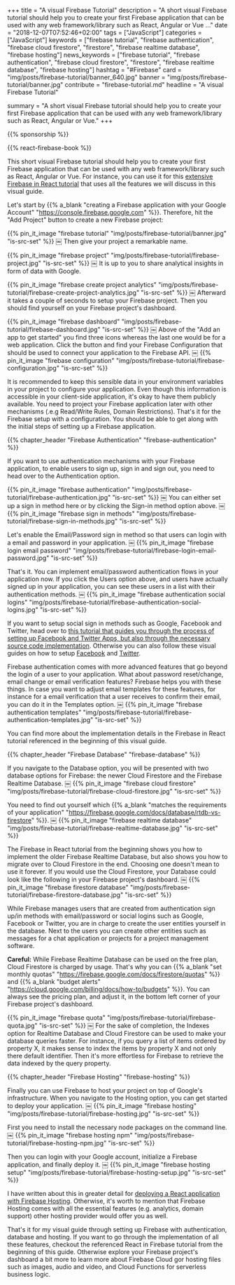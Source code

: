 +++
title = "A visual Firebase Tutorial"
description = "A short visual Firebase tutorial should help you to create your first Firebase application that can be used with any web framework/library such as React, Angular or Vue ..."
date = "2018-12-07T07:52:46+02:00"
tags = ["JavaScript"]
categories = ["JavaScript"]
keywords = ["firebase tutorial", "firebase authentication", "firebase cloud firestore", "firestore", "firebase realtime database", "firebase hosting"]
news_keywords = ["firebase tutorial", "firebase authentication", "firebase cloud firestore", "firestore", "firebase realtime database", "firebase hosting"]
hashtag = "#Firebase"
card = "img/posts/firebase-tutorial/banner_640.jpg"
banner = "img/posts/firebase-tutorial/banner.jpg"
contribute = "firebase-tutorial.md"
headline = "A visual Firebase Tutorial"

summary = "A short visual Firebase tutorial should help you to create your first Firebase application that can be used with any web framework/library such as React, Angular or Vue."
+++

{{% sponsorship %}}

{{% react-firebase-book %}}

This short visual Firebase tutorial should help you to create your first Firebase application that can be used with any web framework/library such as React, Angular or Vue. For instance, you can use it for this [extensive Firebase in React tutorial](https://www.robinwieruch.de/complete-firebase-authentication-react-tutorial/) that uses all the features we will discuss in this visual guide.

Let's start by {{% a_blank "creating a Firebase application with your Google Account" "https://console.firebase.google.com" %}}. Therefore, hit the "Add Project" button to create a new Firebase project: 

{{% pin_it_image "firebase tutorial" "img/posts/firebase-tutorial/banner.jpg" "is-src-set" %}}
￼
Then give your project a remarkable name.

{{% pin_it_image "firebase project" "img/posts/firebase-tutorial/firebase-project.jpg" "is-src-set" %}}
￼
It is up to you to share analytical insights in form of data with Google.

{{% pin_it_image "firebase create project analytics" "img/posts/firebase-tutorial/firebase-create-project-analytics.jpg" "is-src-set" %}}
￼
Afterward it takes a couple of seconds to setup your Firebase project. Then you should find yourself on your Firebase project's dashboard.

{{% pin_it_image "firebase dashboard" "img/posts/firebase-tutorial/firebase-dashboard.jpg" "is-src-set" %}}
￼
Above of the "Add an app to get started" you find three icons whereas the last one would be for a web application. Click the button and find your Firebase Configuration that should be used to connect your application to the Firebase API.
￼
{{% pin_it_image "firebase configuration" "img/posts/firebase-tutorial/firebase-configuration.jpg" "is-src-set" %}}

It is recommended to keep this sensible data in your environment variables in your project to configure your application. Even though this information is accessible in your client-side application, it's okay to have them publicly available. You need to project your Firebase application later with other mechanisms (.e.g Read/Write Rules, Domain Restrictions). That's it for the Firebase setup with a configuration. You should be able to get along with the initial steps of setting up a Firebase application. 

{{% chapter_header "Firebase Authentication" "firebase-authentication" %}}

If you want to use authentication mechanisms with your Firebase application, to enable users to sign up, sign in and sign out, you need to head over to the Authentication option.

{{% pin_it_image "firebase authentication" "img/posts/firebase-tutorial/firebase-authentication.jpg" "is-src-set" %}}
￼
You can either set up a sign in method here or by clicking the Sign-in method option above.
￼
{{% pin_it_image "firebase sign in methods" "img/posts/firebase-tutorial/firebase-sign-in-methods.jpg" "is-src-set" %}}

Let's enable the Email/Password sign in method so that users can login with a email and password in your application.
￼
{{% pin_it_image "firebase login email password" "img/posts/firebase-tutorial/firebase-login-email-password.jpg" "is-src-set" %}}

That's it. You can implement email/password authentication flows in your application now. If you click the Users option above, and users have actually signed up in your application, you can see these users in a list with their authentication methods.
￼
{{% pin_it_image "firebase authentication social logins" "img/posts/firebase-tutorial/firebase-authentication-social-logins.jpg" "is-src-set" %}}

If you want to setup social sign in methods such as Google, Facebook and Twitter, head over to [this tutorial that guides you through the process of setting up Facebook and Twitter Apps, but also through the necessary source code implementation](https://www.robinwieruch.de/react-firebase-social-login/). Otherwise you can also follow these visual guides on how to setup [Facebook](https://www.robinwieruch.de/firebase-facebook-login/) and [Twitter](https://www.robinwieruch.de/firebase-twitter-login/).

Firebase authentication comes with more advanced features that go beyond the login of a user to your application. What about password reset/change, email change or email verification features? Firebase helps you with these things. In case you want to adjust email templates for these features, for instance for a email verification that a user receives to confirm their email, you can do it in the Templates option.
￼
{{% pin_it_image "firebase authentication templates" "img/posts/firebase-tutorial/firebase-authentication-templates.jpg" "is-src-set" %}}

You can find more about the implementation details in the Firebase in React tutorial referenced in the beginning of this visual guide.

{{% chapter_header "Firebase Database" "firebase-database" %}}

If you navigate to the Database option, you will be presented with two database options for Firebase: the newer Cloud Firestore and the Firebase Realtime Database.
￼
{{% pin_it_image "firebase cloud firestore" "img/posts/firebase-tutorial/firebase-cloud-firestore.jpg" "is-src-set" %}}

You need to find out yourself which {{% a_blank "matches the requirements of your application" "https://firebase.google.com/docs/database/rtdb-vs-firestore" %}}.
￼
{{% pin_it_image "firebase realtime database" "img/posts/firebase-tutorial/firebase-realtime-database.jpg" "is-src-set" %}}

The Firebase in React tutorial from the beginning shows you how to implement the older Firebase Realtime Database, but also shows you how to migrate over to Cloud Firestore in the end. Choosing one doesn't mean to use it forever. If you would use the Cloud Firestore, your Database could look like the following in your Firebase project's dashboard.
￼
{{% pin_it_image "firebase firestore database" "img/posts/firebase-tutorial/firebase-firestore-database.jpg" "is-src-set" %}}

While Firebase manages users that are created from authentication sign up/in methods with email/password or social logins such as Google, Facebook or Twitter, you are in charge to create the user entities yourself in the database. Next to the users you can create other entities such as messages for a chat application or projects for a project management software.

**Careful:** While Firebase Realtime Database can be used on the free plan, Cloud Firestore is charged by usage. That's why you can {{% a_blank "set monthly quotas" "https://firebase.google.com/docs/firestore/quotas" %}} and {{% a_blank "budget alerts" "https://cloud.google.com/billing/docs/how-to/budgets" %}}. You can always see the pricing plan, and adjust it, in the bottom left corner of your Firebase project's dashboard.

{{% pin_it_image "firebase quota" "img/posts/firebase-tutorial/firebase-quota.jpg" "is-src-set" %}}
￼
For the sake of completion, the Indexes option for Realtime Database and Cloud Firestore can be used to make your database queries faster. For instance, if you query a list of items ordered by property X, it makes sense to index the items by property X and not only there default identifier. Then it's more effortless for Firebase to retrieve the data indexed by the query property.

{{% chapter_header "Firebase Hosting" "firebase-hosting" %}}

Finally you can use Firebase to host your project on top of Google's infrastructure. When you navigate to the Hosting option, you can get started to deploy your application.
￼
{{% pin_it_image "firebase hosting" "img/posts/firebase-tutorial/firebase-hosting.jpg" "is-src-set" %}}

First you need to install the necessary node packages on the command line.
￼
{{% pin_it_image "firebase hosting npm" "img/posts/firebase-tutorial/firebase-hosting-npm.jpg" "is-src-set" %}}

Then you can login with your Google account, initialize a Firebase application, and finally deploy it.
￼
{{% pin_it_image "firebase hosting setup" "img/posts/firebase-tutorial/firebase-hosting-setup.jpg" "is-src-set" %}}

I have written about this in greater detail for [deploying a React application with Firebase Hosting](https://www.robinwieruch.de/firebase-deploy-react-js/). Otherwise, it's worth to mention that Firebase Hosting comes with all the essential features (e.g. analytics, domain support) other hosting provider would offer you as well.

That's it for my visual guide through setting up Firebase with authentication, database and hosting. If you want to go through the implementation of all these features, checkout the referenced React in Firebase tutorial from the beginning of this guide. Otherwise explore your Firebase project's dashboard a bit more to learn more about Firebase Cloud gor hosting files such as images, audio and video, and Cloud Functions for serverless business logic.